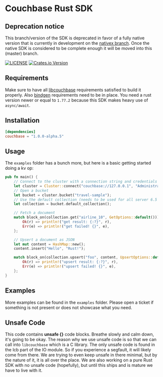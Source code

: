 # Couchbase Rust SDK

## Deprecation notice

This branch/version of the SDK is deprecated in favor of a fully native version that is currently in development on
the [nativex branch](https://github.com/couchbaselabs/couchbase-rs/tree/nativex).
Once the native SDK is considered to be complete enough it will be moved into this (master) branch.

[![LICENSE](https://img.shields.io/badge/license-Apache%202.0-blue.svg)](LICENSE)
[![Crates.io Version](https://img.shields.io/crates/v/couchbase.svg)](https://crates.io/crates/couchbase)

## Requirements

Make sure to have all [libcouchbase](https://docs.couchbase.com/c-sdk/current/start-using-sdk.html) requirements satisfied to build it properly. Also [bindgen](https://rust-lang.github.io/rust-bindgen/requirements.html) requirements need to be in place. You need a rust version newer or equal to `1.77.2` because this SDK makes heavy use of `async/await`.

## Installation

```toml
[dependencies]
couchbase = "1.0.0-alpha.5"
```

## Usage

The `examples` folder has a bunch more, but here is a basic getting started doing a kv op:

```rust
pub fn main() {
    // Connect to the cluster with a connection string and credentials
    let cluster = Cluster::connect("couchbase://127.0.0.1", "Administrator", "password");
    // Open a bucket
    let bucket = cluster.bucket("travel-sample");
    // Use the default collection (needs to be used for all server 6.5 and earlier)
    let collection = bucket.default_collection();

    // Fetch a document
    match block_on(collection.get("airline_10", GetOptions::default())) {
        Ok(r) => println!("get result: {:?}", r),
        Err(e) => println!("get failed! {}", e),
    };

    // Upsert a document as JSON
    let mut content = HashMap::new();
    content.insert("Hello", "Rust!");

    match block_on(collection.upsert("foo", content, UpsertOptions::default())) {
        Ok(r) => println!("upsert result: {:?}", r),
        Err(e) => println!("upsert failed! {}", e),
    };
}
```

## Examples

More examples can be found in the `examples` folder. Please open a ticket if something is not present or does not
showcase what you need.

## Unsafe Code

This code contains **unsafe {}** code blocks. Breathe slowly and calm down, it's going to be okay. The reason why we use
unsafe code is so that we can call into `libcouchbase` which is a C library. The only unsafe code is found in the lcb
part of the IO module. So if you experience a segfault, it will likely come from there. We are trying to even keep
unsafe in there minimal, but by the nature of it, it is all over the place. We are also working on a pure Rust SDK with
no unsafe code (hopefully), but until this ships and is mature we have to live with it.
